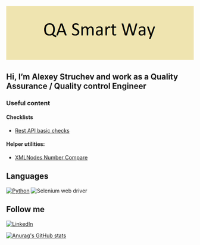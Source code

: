 ![Header](https://github.com/AlexeyStruchev/AlexeyStruchev/blob/main/assets/logo.png)

## Hi, I’m Alexey Struchev and work as a Quality Assurance / Quality control Engineer
### Useful content
#### Checklists
- [Rest API basic checks](https://github.com/AlexeyStruchev/checklists/blob/main/rest%20api%20checklist)
#### Helper utilities:
- [XMLNodes Number Compare](https://github.com/AlexeyStruchev/XMLNodes-Number-Compare)
## Languages
[![Python](https://img.shields.io/badge/-Python-<COLOR>?style=for-the-badge&logo=python)](https://www.python.org/)
![Selenium web driver](https://img.shields.io/badge/-Selenium_Web_Driver-<COLOR>?style=for-the-badge&logo=selenium&logoColor=FFF933)
## Follow me
[![LinkedIn](https://img.shields.io/badge/-LinkedIn-090909?style=for-the-badge&logo=linkedin&logoColor=007BB6)](https://www.linkedin.com/in/alexey-struchev)


[![Anurag's GitHub stats](https://github-readme-stats.vercel.app/api?username=AlexeyStruchev&hide=stars,prs,issues,contribs&count_private=true)](https://github.com/AlexeyStruchev/github-readme-stats)



